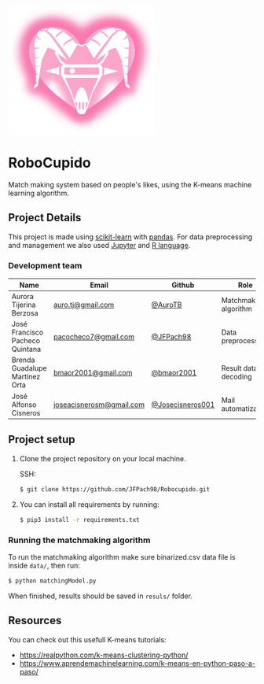 <img src="pink_logo.png" width="300" ><img> 

# RoboCupido                

Match making system based on people's likes, using the K-means machine learning algorithm.

## Project Details

This project is made using [scikit-learn](https://scikit-learn.org/stable/) with [pandas](https://pandas.pydata.org/). For data preprocessing and management we also used [Jupyter](https://jupyter.org/) and [R language](https://www.r-project.org/about.html).

### Development team

| Name                    | Email                                                               | Github                                                       | Role      |
| ----------------------- | ------------------------------------------------------------------- | ------------------------------------------------------------ | --------- |
| Aurora Tijerina Berzosa | [auro.tj@gmail.com](mailto:auro.tj@gmail.com)                       | [@AuroTB](https://github.com/aurotb)                         | Matchmaking algorithm |
| José Francisco Pacheco Quintana  | [pacocheco7@gmail.com](mailto:pacocheco7@gmail.com)         | [@JFPach98](https://github.com/JFPach98)                   | Data preprocessing |
| Brenda Guadalupe Martínez Orta | [bmaor2001@gmail.com](mailto:bmaor2001@gmail.com)               | [@bmaor2001](https://github.com/bmaor2001)                       | Result data decoding |
| José Alfonso Cisneros   | [joseacisnerosm@gmail.com](mailto:joseacisnerosm@gmail.com)         | [@Josecisneros001](https://github.com/Josecisneros001)       | Mail automatization |

## Project setup

1. Clone the project repository on your local machine.

   SSH:

   ```bash
   $ git clone https://github.com/JFPach98/Robocupido.git
   ```

2. You can install all requirements by running:

    ```bash
    $ pip3 install -r requirements.txt
    ```

### Running the matchmaking algorithm

To run the matchmaking algorithm make sure binarized.csv data file is inside ```data/```, then run:

```bash
$ python matchingModel.py
```

When finished, results should be saved in ```resuls/``` folder.

## Resources
You can check out this usefull K-means tutorials:
- https://realpython.com/k-means-clustering-python/
- https://www.aprendemachinelearning.com/k-means-en-python-paso-a-paso/
